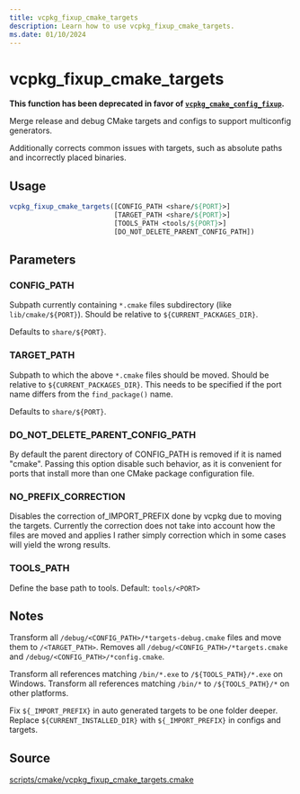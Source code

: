 ```yaml
---
title: vcpkg_fixup_cmake_targets
description: Learn how to use vcpkg_fixup_cmake_targets.
ms.date: 01/10/2024
---
```

# vcpkg_fixup_cmake_targets

**This function has been deprecated in favor of [`vcpkg_cmake_config_fixup`](vcpkg_cmake_config_fixup.md).**

Merge release and debug CMake targets and configs to support multiconfig generators.

Additionally corrects common issues with targets, such as absolute paths and incorrectly placed binaries.

## Usage

```cmake
vcpkg_fixup_cmake_targets([CONFIG_PATH <share/${PORT}>] 
                          [TARGET_PATH <share/${PORT}>] 
                          [TOOLS_PATH <tools/${PORT}>]
                          [DO_NOT_DELETE_PARENT_CONFIG_PATH])
```

## Parameters

### CONFIG_PATH

Subpath currently containing `*.cmake` files subdirectory (like `lib/cmake/${PORT}`). Should be relative to `${CURRENT_PACKAGES_DIR}`.

Defaults to `share/${PORT}`.

### TARGET_PATH

Subpath to which the above `*.cmake` files should be moved. Should be relative to `${CURRENT_PACKAGES_DIR}`.
This needs to be specified if the port name differs from the `find_package()` name.

Defaults to `share/${PORT}`.

### DO_NOT_DELETE_PARENT_CONFIG_PATH

By default the parent directory of CONFIG_PATH is removed if it is named "cmake".
Passing this option disable such behavior, as it is convenient for ports that install
more than one CMake package configuration file.

### NO_PREFIX_CORRECTION

Disables the correction of_IMPORT_PREFIX done by vcpkg due to moving the targets.
Currently the correction does not take into account how the files are moved and applies
I rather simply correction which in some cases will yield the wrong results.

### TOOLS_PATH

Define the base path to tools. Default: `tools/<PORT>`

## Notes

Transform all `/debug/<CONFIG_PATH>/*targets-debug.cmake` files and move them to `/<TARGET_PATH>`.
Removes all `/debug/<CONFIG_PATH>/*targets.cmake` and `/debug/<CONFIG_PATH>/*config.cmake`.

Transform all references matching `/bin/*.exe` to `/${TOOLS_PATH}/*.exe` on Windows.
Transform all references matching `/bin/*` to `/${TOOLS_PATH}/*`  on other platforms.

Fix `${_IMPORT_PREFIX}` in auto generated targets to be one folder deeper.
Replace `${CURRENT_INSTALLED_DIR}` with `${_IMPORT_PREFIX}` in configs and targets.

## Source

[scripts/cmake/vcpkg\_fixup\_cmake\_targets.cmake](https://github.com/Microsoft/vcpkg/blob/master/scripts/cmake/vcpkg_fixup_cmake_targets.cmake)
